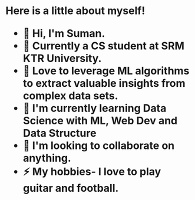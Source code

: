 <h1 align="center>
  [![Typing SVG](https://readme-typing-svg.demolab.com?font=Fira+Code&pause=1000&random=false&width=435&lines=print(Hello+world+%F0%9F%91%80))](https://git.io/typing-svg)

</h1>
<img align="right" src="https://visitor-badge.laobi.icu/badge?page_id=Snugtroller.Suman-S&left_text=My%20Page%20Visitors"/>

Here is a little about myself!

* 👋 Hi, I'm Suman.
* 🏫 Currently a CS student at SRM KTR University.
* 👀 Love to leverage ML algorithms to extract valuable insights from complex data sets.
* 🌱 I'm currently learning Data Science with ML, Web Dev and Data Structure
* 💞 I'm looking to collaborate on anything.
* ⚡ My hobbies- I love to play guitar and football.

